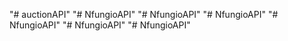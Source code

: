 "# auctionAPI" 
"# NfungioAPI" 
"# NfungioAPI" 
"# NfungioAPI" 
"# NfungioAPI" 
"# NfungioAPI" 
"# NfungioAPI" 

